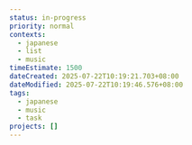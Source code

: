 ```yaml
---
status: in-progress
priority: normal
contexts:
  - japanese
  - list
  - music
timeEstimate: 1500
dateCreated: 2025-07-22T10:19:21.703+08:00
dateModified: 2025-07-22T10:19:46.576+08:00
tags:
  - japanese
  - music
  - task
projects: []
---
```


